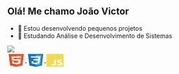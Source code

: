 ## Olá! Me chamo João Victor

- 🔭 Estou desenvolvendo pequenos projetos
- 🌱 Estudando Análise e Desenvolvimento de Sistemas

<div>
  <a href="https://github.com/YJoaoSilvaY">
  <img height="180cm" src="https://github-readme-stats.vercel.app/api?username=YJoaoSilvaY&show_icons=true&theme=dark&include_all_commits=true&count_private-true"/>
  
  </div>

<div>
  <img align="center" alt="YJoaoSilvaY-HTML" height="30" width="40" src="https://raw.githubusercontent.com/devicons/devicon/master/icons/html5/html5-original.svg">
  <img align="center" alt="YJoaoSilvaY-CSS" height="30" width="40" src="https://raw.githubusercontent.com/devicons/devicon/master/icons/css3/css3-original.svg">
  <img align="center" alt="YJoaoSilvaY-Js" height="30" width="40" src="https://raw.githubusercontent.com/devicons/devicon/master/icons/javascript/javascript-plain.svg">
</div>

